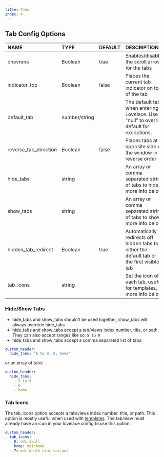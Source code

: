 ```yaml
---
title: Tabs
index: 4
---
```


## Tab Config Options

| NAME                  | TYPE          | DEFAULT | DESCRIPTION                                                                                |
| :-------------------- | :------------ | :------ | :----------------------------------------------------------------------------------------- |
| chevrons              | Boolean       | true    | Enables/disables the scroll arrows for the tabs                                            |
| indicator_top         | Boolean       | false   | Places the current tab indicator on top of the tab                                         |
| default_tab           | number/string |         | The default tab when entering Lovelace. Use "null" to override default for exceptions.     |
| reverse_tab_direction | Boolean       | false   | Places tabs at opposite side of the window in reverse order                                |
| hide_tabs             | string        |         | An array or comma separated string of tabs to hide, more info below                        |
| show_tabs             | string        |         | An array or comma separated string of tabs to show, more info below                        |
| hidden_tab_redirect   | Boolean       | true    | Automatically redirects off hidden tabs to either the default tab or the first visible tab |
| tab_icons             | string        |         | Set the icon of each tab, useful for templates, more info below                            |

### Hide/Show Tabs

- hide_tabs and show_tabs shouln't be used together, show_tabs will always override hide_tabs
- hide_tabs and show_tabs accept a tab/views index number, title, or path. They can also accept ranges like so: `5 to 9`
- hide_tabs and show_tabs accept a comma separated list of tabs:

```yaml
custom_header:
  hide_tabs: '5 to 9, 0, home'
```

or an array of tabs:

```yaml
custom_header:
  hide_tabs:
    - 5 to 9
    - 0
    - home
```

### Tab Icons

The tab_icons option accepts a tab/views index number, title, or path. This option is mostly useful when used with [templates](#templates). The tab/view must already have an icon in your lovelace config to use this option.

```yaml
custom_header:
  tab_icons:
    0: mdi:skull
    home: mdi:home
    7: mdi:death-star-variant
```
